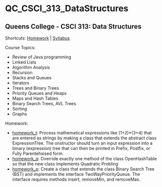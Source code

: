 # QC_CSCI_313_DataStructures
## Queens College - CSCI 313: Data Structures

Shortcuts: 
[Homework](https://github.com/eng-jonathan/QC_CSCI_313_DataStructures/tree/master/homework) |
[Syllabus](https://github.com/eng-jonathan/QC_CSCI_313_DataStructures/blob/master/syllabus/syllabus_csci313.pdf)

Course Topics:
* Review of Java programming
* Linked Lists
* Algorithm Analysis
* Recursion
* Stacks and Queues
* Iterators
* Trees and Binary Trees
* Priority Queues and Heaps
* Maps and Hash Tables
* Binary Search Trees, AVL Trees
* Sorting
* Graphs

Homework:
* [homework_t](https://github.com/eng-jonathan/QC_CSCI_313_DataStructures/blob/master/homework/homework_t.java): Process mathematical expressions like (1+2)*(3+4) that are entered as strings by making a class that extends the abstract class ExpressionTree. The onstructor should turn an input expression into a binary (expression) tree that can then be printed in Prefix, Postfix, or Fully Parentehsised form.
* [homework_q](https://github.com/eng-jonathan/QC_CSCI_313_DataStructures/blob/master/homework/homework_q.java): Override exactly one method of the class OpenHashTable so that the new class implements Quadratic Probling
* [homework_p](https://github.com/eng-jonathan/QC_CSCI_313_DataStructures/blob/master/homework/homework_p.java): Create a class that extends the class Binary Search Tree (BST) and implements the interface TwoWayPriorityQueue. The interface requires methods insert, removeMin, and removeMax.
